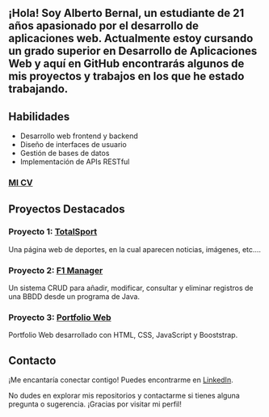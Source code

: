 
## ¡Hola! Soy Alberto Bernal, un estudiante de 21 años apasionado por el desarrollo de aplicaciones web. Actualmente estoy cursando un grado superior en Desarrollo de Aplicaciones Web y aquí en GitHub encontrarás algunos de mis proyectos y trabajos en los que he estado trabajando.

## Habilidades

- Desarrollo web frontend y backend
- Diseño de interfaces de usuario
- Gestión de bases de datos
- Implementación de APIs RESTful

### [MI CV](https://github.com/AlbertoBernal02/CV/blob/main/CV%20AlbertBernal.pdf)

## Proyectos Destacados

### Proyecto 1: [TotalSport](https://github.com/AlbertoBernal02/TotalSport)
Una página web de deportes, en la cual aparecen noticias, imágenes, etc....

### Proyecto 2: [F1 Manager](https://github.com/Juliogarort/F1-Manager)
Un sistema CRUD para añadir, modificar, consultar y eliminar registros de una BBDD desde un programa de Java.

### Proyecto 3: [Portfolio Web](https://github.com/AlbertoBernal02/Portfolio-AlbertoBernal.git)
Portfolio Web desarrollado con HTML, CSS, JavaScript y Booststrap.



## Contacto

¡Me encantaría conectar contigo! Puedes encontrarme en [LinkedIn](www.linkedin.com/in/alberto-bernal-mejías-b85903213).

No dudes en explorar mis repositorios y contactarme si tienes alguna pregunta o sugerencia. ¡Gracias por visitar mi perfil!

<!--
**AlbertoBernal02/AlbertoBernal02** is a ✨ _special_ ✨ repository because its `README.md` (this file) appears on your GitHub profile.

Here are some ideas to get you started:

- 🔭 I’m currently working on ...
- 🌱 I’m currently learning ...
- 👯 I’m looking to collaborate on ...
- 🤔 I’m looking for help with ...
- 💬 Ask me about ...
- 📫 How to reach me: ...
- 😄 Pronouns: ...
- ⚡ Fun fact: ...
-->
